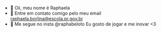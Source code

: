 
- 👋 Oii, meu nome é Raphaela
- 👀 Entre em contato comigo pelo meu email raphaela.borlina@escola.pr.gov.br
- 💞️ Me segue no insta @raphabeloto
 Eu gosto de jogar e me inovar <3 
